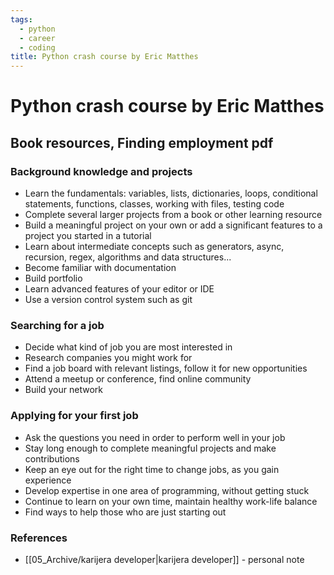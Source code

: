 ```yaml
---
tags:
  - python
  - career
  - coding
title: Python crash course by Eric Matthes
---
```


# Python crash course by Eric Matthes

## Book resources, Finding employment pdf

### Background knowledge and projects

- Learn the fundamentals: variables, lists, dictionaries, loops, conditional statements,
  functions, classes, working with files, testing code
- Complete several larger projects from a book or other learning resource
- Build a meaningful project on your own or add a significant features to a project you
  started in a tutorial
- Learn about intermediate concepts such as generators, async, recursion, regex, algorithms
  and data structures...
- Become familiar with documentation
- Build portfolio
- Learn advanced features of your editor or IDE
- Use a version control system such as git

### Searching for a job

- Decide what kind of job you are most interested in
- Research companies you might work for
- Find a job board with relevant listings, follow it for new opportunities
- Attend a meetup or conference, find online community
- Build your network

### Applying for your first job

- Ask the questions you need in order to perform well in your job
- Stay long enough to complete meaningful projects and make contributions
- Keep an eye out for the right time to change jobs, as you gain experience
- Develop expertise in one area of programming, without getting stuck
- Continue to learn on your own time, maintain healthy work-life balance
- Find ways to help those who are just starting out

### References

  - [[05_Archive/karijera developer|karijera developer]] - personal note

